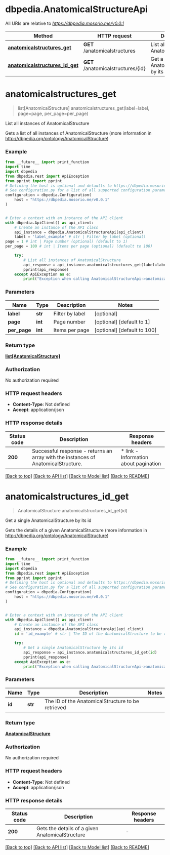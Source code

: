 # dbpedia.AnatomicalStructureApi

All URIs are relative to *https://dbpedia.mosorio.me/v0.0.1*

Method | HTTP request | Description
------------- | ------------- | -------------
[**anatomicalstructures_get**](AnatomicalStructureApi.md#anatomicalstructures_get) | **GET** /anatomicalstructures | List all instances of AnatomicalStructure
[**anatomicalstructures_id_get**](AnatomicalStructureApi.md#anatomicalstructures_id_get) | **GET** /anatomicalstructures/{id} | Get a single AnatomicalStructure by its id


# **anatomicalstructures_get**
> list[AnatomicalStructure] anatomicalstructures_get(label=label, page=page, per_page=per_page)

List all instances of AnatomicalStructure

Gets a list of all instances of AnatomicalStructure (more information in http://dbpedia.org/ontology/AnatomicalStructure)

### Example

```python
from __future__ import print_function
import time
import dbpedia
from dbpedia.rest import ApiException
from pprint import pprint
# Defining the host is optional and defaults to https://dbpedia.mosorio.me/v0.0.1
# See configuration.py for a list of all supported configuration parameters.
configuration = dbpedia.Configuration(
    host = "https://dbpedia.mosorio.me/v0.0.1"
)


# Enter a context with an instance of the API client
with dbpedia.ApiClient() as api_client:
    # Create an instance of the API class
    api_instance = dbpedia.AnatomicalStructureApi(api_client)
    label = 'label_example' # str | Filter by label (optional)
page = 1 # int | Page number (optional) (default to 1)
per_page = 100 # int | Items per page (optional) (default to 100)

    try:
        # List all instances of AnatomicalStructure
        api_response = api_instance.anatomicalstructures_get(label=label, page=page, per_page=per_page)
        pprint(api_response)
    except ApiException as e:
        print("Exception when calling AnatomicalStructureApi->anatomicalstructures_get: %s\n" % e)
```

### Parameters

Name | Type | Description  | Notes
------------- | ------------- | ------------- | -------------
 **label** | **str**| Filter by label | [optional] 
 **page** | **int**| Page number | [optional] [default to 1]
 **per_page** | **int**| Items per page | [optional] [default to 100]

### Return type

[**list[AnatomicalStructure]**](AnatomicalStructure.md)

### Authorization

No authorization required

### HTTP request headers

 - **Content-Type**: Not defined
 - **Accept**: application/json

### HTTP response details
| Status code | Description | Response headers |
|-------------|-------------|------------------|
**200** | Successful response - returns an array with the instances of AnatomicalStructure. |  * link - Information about pagination <br>  |

[[Back to top]](#) [[Back to API list]](../README.md#documentation-for-api-endpoints) [[Back to Model list]](../README.md#documentation-for-models) [[Back to README]](../README.md)

# **anatomicalstructures_id_get**
> AnatomicalStructure anatomicalstructures_id_get(id)

Get a single AnatomicalStructure by its id

Gets the details of a given AnatomicalStructure (more information in http://dbpedia.org/ontology/AnatomicalStructure)

### Example

```python
from __future__ import print_function
import time
import dbpedia
from dbpedia.rest import ApiException
from pprint import pprint
# Defining the host is optional and defaults to https://dbpedia.mosorio.me/v0.0.1
# See configuration.py for a list of all supported configuration parameters.
configuration = dbpedia.Configuration(
    host = "https://dbpedia.mosorio.me/v0.0.1"
)


# Enter a context with an instance of the API client
with dbpedia.ApiClient() as api_client:
    # Create an instance of the API class
    api_instance = dbpedia.AnatomicalStructureApi(api_client)
    id = 'id_example' # str | The ID of the AnatomicalStructure to be retrieved

    try:
        # Get a single AnatomicalStructure by its id
        api_response = api_instance.anatomicalstructures_id_get(id)
        pprint(api_response)
    except ApiException as e:
        print("Exception when calling AnatomicalStructureApi->anatomicalstructures_id_get: %s\n" % e)
```

### Parameters

Name | Type | Description  | Notes
------------- | ------------- | ------------- | -------------
 **id** | **str**| The ID of the AnatomicalStructure to be retrieved | 

### Return type

[**AnatomicalStructure**](AnatomicalStructure.md)

### Authorization

No authorization required

### HTTP request headers

 - **Content-Type**: Not defined
 - **Accept**: application/json

### HTTP response details
| Status code | Description | Response headers |
|-------------|-------------|------------------|
**200** | Gets the details of a given AnatomicalStructure |  -  |

[[Back to top]](#) [[Back to API list]](../README.md#documentation-for-api-endpoints) [[Back to Model list]](../README.md#documentation-for-models) [[Back to README]](../README.md)

